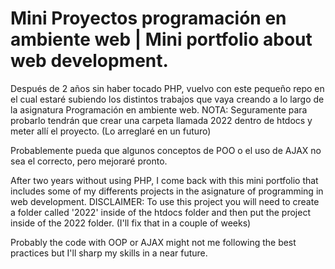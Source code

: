 # Mini Proyectos programación en ambiente web | Mini portfolio about web development.

Después de 2 años sin haber tocado PHP, vuelvo con este pequeño repo en el cual estaré subiendo los distintos trabajos que vaya creando a lo largo de la asignatura Programación en ambiente web.
NOTA: Seguramente para probarlo tendrán que crear una carpeta llamada 2022 dentro de htdocs y meter allí el proyecto. (Lo arreglaré en un futuro)

Probablemente pueda que algunos conceptos de POO o el uso de AJAX no sea el correcto, pero mejoraré pronto.

After two years without using PHP, I come back with this mini portfolio that includes some of my differents projects in the asignature of programming in web development.
DISCLAIMER: To use this project you will need to create a folder called '2022' inside of the htdocs folder and then put the project inside of the 2022 folder. (I'll fix that in a couple of weeks)

Probably the code with OOP or AJAX might not me following the best practices but I'll sharp my skills in a near future.
